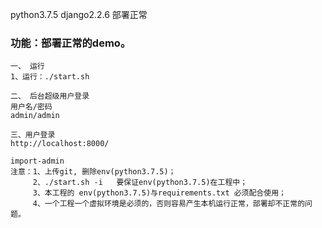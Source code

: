 python3.7.5   django2.2.6  部署正常                      

### 功能：部署正常的demo。 
      
```
一、 运行      
1、运行：./start.sh 

二、 后台超级用户登录
用户名/密码  
admin/admin

三、用户登录
http://localhost:8000/
```

```
import-admin
注意：1、上传git, 删除env(python3.7.5)；
     2、./start.sh -i   要保证env(python3.7.5)在工程中；
     3、本工程的 env(python3.7.5)与requirements.txt 必须配合使用；
     4、一个工程一个虚拟环境是必须的，否则容易产生本机运行正常，部署却不正常的问题。
```
